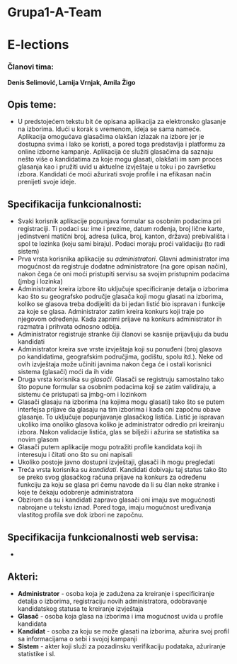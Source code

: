 # Grupa1-A-Team
# E-lections

### Članovi tima:
__Denis Selimović, Lamija Vrnjak, Amila Žigo__

## Opis teme:
* U predstojećem tekstu bit će opisana aplikacija za elektronsko glasanje na izborima. Idući u korak s vremenom, ideja se sama nameće. Aplikacija omogućava glasačima olakšan izlazak na izbore jer je dostupna svima i lako se koristi, a pored toga predstavlja i platformu za online izborne kampanje. Aplikacija će služiti glasačima da saznaju nešto više o kandidatima za koje mogu glasati, olakšati im sam proces glasanja kao i pružiti uvid u aktuelne izvještaje u toku i po završetku izbora. Kandidati će moći ažurirati svoje profile i na efikasan način prenijeti svoje ideje.

## Specifikacija funkcionalnosti:
* Svaki korisnik aplikacije popunjava formular sa osobnim podacima pri registraciji. Ti podaci su: ime i prezime, datum rođenja, broj lične karte, jedinstveni matični broj, adresa (ulica, broj, kanton, država) prebivališta i spol te lozinka (koju sami biraju). Podaci moraju proći validaciju (to radi sistem)
* Prva vrsta korisnika aplikacije su *administratori*. Glavni administrator ima mogućnost da registruje dodatne administratore (na gore opisan način), nakon čega će oni moći pristupiti servisu sa svojim pristupnim podacima (jmbg i lozinka)
* Administrator kreira izbore što uključuje specificiranje detalja o izborima kao što su geografsko područje glasača koji mogu glasati na izborima, koliko se glasova treba dodijeliti da bi jedan listić bio ispravan i funkcije za koje se glasa. Administrator zatim kreira konkurs koji traje po njegovom određenju. Kada zaprimi prijave na konkurs administrator ih razmatra i prihvata odnosno odbija. 
* Administrator registruje stranke čiji članovi se kasnije prijavljuju da budu kandidati
* Administrator kreira sve vrste izvještaja koji su ponuđeni (broj glasova po kandidatima, geografskim područjima, godištu, spolu itd.). Neke od ovih izvještaja može učiniti javnima nakon čega će i ostali korisnici sistema (glasači) moći da ih vide
* Druga vrsta korisnika su *glasači*. Glasači se registruju samostalno tako što popune formular sa osobnim podacima koji se zatim validiraju, a sistemu će pristupati sa jmbg-om i lozinkom
* Glasači glasaju na izborima (na kojima mogu glasati) tako što se putem interfejsa prijave da glasaju na tim izborima i kada oni započnu obave glasanje. To uključuje popunjavanje glasačkog listića.  Listić je ispravan ukoliko ima onoliko glasova koliko je administrator odredio pri kreiranju izbora. Nakon validacije listića, glas se bilježi i ažurira se statistika sa novim glasom
* Glasači putem aplikacije mogu potražiti profile kandidata koji ih interesuju i čitati ono što su oni napisali
* Ukoliko postoje javno dostupni izvještaji, glasači ih mogu pregledati
* Treća vrsta korisnika su *kandidati*. Kandidati dobivaju taj status tako što se preko svog glasačkog računa prijave na konkurs za određenu funkciju za koju se glasa pri čemu navode da li su član neke stranke i koje te čekaju odobrenje administratora
* Obzirom da su i kandidati zapravo glasači oni imaju sve mogućnosti nabrojane u tekstu iznad. Pored toga, imaju mogućnost uređivanja vlastitog profila sve dok izbori ne započnu. 

## Specifikacija funkcionalnosti web servisa:
*

## Akteri:
* __Administrator__ - osoba koja je zadužena za kreiranje i specificiranje detalja o izborima, registraciju novih administratora, odobravanje kandidatskog statusa te kreiranje izvještaja
* __Glasač__ - osoba koja glasa na izborima i ima mogućnost uvida u profile kandidata 
* __Kandidat__ - osoba za koju se može glasati na izborima, ažurira svoj profil sa informacijama o sebi i svojoj kampanji
* __Sistem__ - akter koji služi za pozadinsku verifikaciju podataka, ažuriranje statistike i sl.


